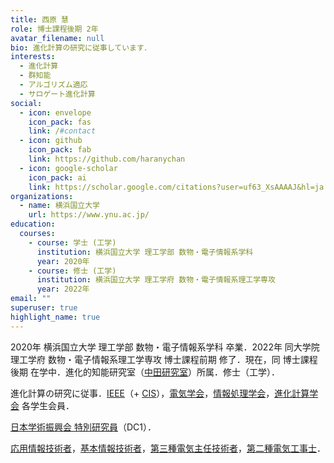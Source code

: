 ```yaml
---
title: 西原 慧
role: 博士課程後期 2年
avatar_filename: null
bio: 進化計算の研究に従事しています．
interests:
  - 進化計算
  - 群知能
  - アルゴリズム適応
  - サロゲート進化計算
social:
  - icon: envelope
    icon_pack: fas
    link: /#contact
  - icon: github
    icon_pack: fab
    link: https://github.com/haranychan
  - icon: google-scholar
    icon_pack: ai
    link: https://scholar.google.com/citations?user=uf63_XsAAAAJ&hl=ja
organizations:
  - name: 横浜国立大学
    url: https://www.ynu.ac.jp/
education:
  courses:
    - course: 学士 (工学)
      institution: 横浜国立大学 理工学部 数物・電子情報系学科
      year: 2020年
    - course: 修士 (工学)
      institution: 横浜国立大学 理工学府 数物・電子情報系理工学専攻
      year: 2022年
email: ""
superuser: true
highlight_name: true
---
```

<!-- This page is now ***Under Construction***. -->

2020年 横浜国立大学 理工学部 数物・電子情報系学科 卒業．2022年 同大学院 理工学府 数物・電子情報系理工学専攻 博士課程前期 修了．現在，同 博士課程後期 在学中．進化的知能研究室（[中田研究室](http://www.nkt.ynu.ac.jp/)）所属．修士（工学）．

進化計算の研究に従事．<!-- 特に，アルゴリズムとハイパーパラメータの，問題や探索状況への適応に興味を持つ． -->[IEEE](https://www.ieee.org/)（+ [CIS](https://cis.ieee.org/)），[電気学会](https://www.iee.jp/)，[情報処理学会](https://www.ipsj.or.jp/)，[進化計算学会](http://www.jpnsec.org/) 各学生会員．

[日本学術振興会 特別研究員](https://www.jsps.go.jp/j-pd/)（DC1）．

[応用情報技術者](https://www.jitec.ipa.go.jp/1_11seido/ap.html)，[基本情報技術者](https://www.jitec.ipa.go.jp/1_11seido/fe.html)，[第三種電気主任技術者](https://www.shiken.or.jp/examination/e-chief03.html)，[第二種電気工事士](https://www.shiken.or.jp/examination/e-construction02.html)．

<!-- {{< icon name="download" pack="fas" >}} Download my {{< staticref "uploads/demo_resume.pdf" "newtab" >}}resumé{{< /staticref >}}. -->